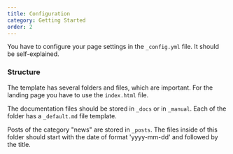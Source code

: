 ```yaml
---
title: Configuration
category: Getting Started
order: 2
---
```


You have to configure your page settings in the `_config.yml` file. It should be self-explained.

### Structure
The template has several folders and files, which are important. For the landing page you have to use the `index.html` file.

The documentation files should be stored in `_docs` or in `_manual`. Each of the folder has a `_default.md` file template.

Posts of the category "news" are stored in `_posts`. The files inside of this folder should start with the date of format 'yyyy-mm-dd' and followed by the title. 
